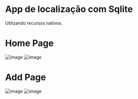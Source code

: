 # App de localização com Sqlite
 Utilizando recursos nativos.
 
 # Home Page
 
 ![image](https://user-images.githubusercontent.com/85637999/128943007-df218587-5018-45c7-af2f-12469413081b.png)
![image](https://user-images.githubusercontent.com/85637999/128945000-d78404e2-5bf0-442b-ac93-d46eaa610c69.png)

# Add Page

![image](https://user-images.githubusercontent.com/85637999/128944534-be66ae78-cdb2-4380-85df-d5a856ec1543.png)
![image](https://user-images.githubusercontent.com/85637999/128944902-85d3a7c8-a7ea-4f36-b2d3-9e4fc1f69a64.png)


